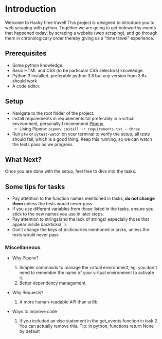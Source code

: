 # Introduction
Welcome to Hacky time travel! This project is designed to introduce you to web scraping with python.
Together we are going to get noteworthy events that happened
today, by scraping a website (web scraping), and go through them in chronologically order thereby giving
us a "time travel" experience.

## Prerequisites
- Some python knowledge.
- Basic HTML and CSS (to be particular CSS selectors) knowledge.
- Python 3 installed, preferable python 3.8 but any version from 3.6+ should work
- A code editor.

## Setup
- Navigate to the root folder of the project.
- Install requirements in requirements.txt preferably in a virtual environment, personally I recommend [Pipenv](https://pipenv.pypa.io/en/latest/)
  - Using Pipenv: `pipenv install -r requirements.txt --three`
-  Run `ptw` or `pytest-watch` on your terminal to verify the setup, all tests should fail, which is a good thing. Keep this running, so we can watch the tests pass as we progress.

## What Next?
Once you are done with the setup, feel free to dive into the tasks.

## Some tips for tasks
- Pay attention to the function names mentioned in tasks, **do not change them** unless the tests would never pass
- If you use different variables from those listed in the tasks, ensure you stick to the new names you use in later steps.
- Pay attention to strings(and the lack of strings) especially those that appear inside backticks(``).
- Don’t change the keys of dictionaries mentioned in tasks, unless the tests would never pass.

### Miscellaneous

- Why Pipenv?
  1. Simpler commands to manage the virtual environment, eg. you don't need to remember the name of your virtual environment to activate it.
  2. Better dependency management.

- Why Requests?
  1. A more human-readable API than urllib.

- Ways to improve code
  1. If you included an else statement in the get_events function in task 2
You can actually remove this. Tip: In python, functions return None by default
